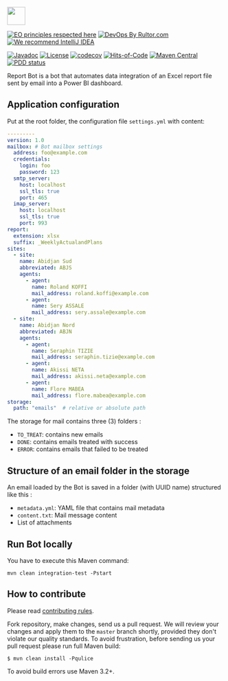 <a href="https://www.endeavourmining.com"><img src="https://www.endeavourmining.com/sites/endeavour-mining-v2/files/default-image/logo.png" height="42px"/></a>


[![EO principles respected here](https://www.elegantobjects.org/badge.svg)](https://www.elegantobjects.org)
[![DevOps By Rultor.com](http://www.rultor.com/b/endeavourmining/report-bot)](http://www.rultor.com/p/endeavourmining/report-bot)
[![We recommend IntelliJ IDEA](https://www.elegantobjects.org/intellij-idea.svg)](https://www.jetbrains.com/idea/)


[![Javadoc](http://www.javadoc.io/badge/com.endeavourmining/report-bot.svg)](http://www.javadoc.io/doc/com.endeavourmining/report-bot)
[![License](https://img.shields.io/badge/license-Endeavour%20Mining-orange.svg)](https://github.com/endeavourmining/report-bot/blob/master/LICENSE.txt)
[![codecov](https://codecov.io/gh/endeavourmining/report-bot/branch/master/graph/badge.svg)](https://codecov.io/gh/endeavourmining/report-bot)
[![Hits-of-Code](https://hitsofcode.com/github/endeavourmining/report-bot)](https://hitsofcode.com/view/github/endeavourmining/report-bot)
[![Maven Central](https://img.shields.io/maven-central/v/com.endeavourmining/report-bot.svg)](https://maven-badges.herokuapp.com/maven-central/com.endeavourmining/report-bot)
[![PDD status](http://www.0pdd.com/svg?name=endeavourmining/report-bot)](http://www.0pdd.com/p?name=endeavourmining/report-bot)


Report Bot is a bot that automates data integration of an Excel report file sent by email into a Power BI dashboard.

## Application configuration
Put at the root folder, the configuration file `settings.yml` with content:
```yaml
---------
version: 1.0
mailbox: # Bot mailbox settings
  address: foo@example.com
  credentials:
    login: foo
    password: 123
  smtp_server:
    host: localhost
    ssl_tls: true
    port: 465
  imap_server:
    host: localhost
    ssl_tls: true
    port: 993
report:
  extension: xlsx
  suffix: _WeeklyActualandPlans
sites:
  - site:
    name: Abidjan Sud
    abbreviated: ABJS
    agents:
      - agent:
        name: Roland KOFFI
        mail_address: roland.koffi@example.com
      - agent:
        name: Sery ASSALE
        mail_address: sery.assale@example.com
  - site:
    name: Abidjan Nord
    abbreviated: ABJN
    agents:
      - agent:
        name: Seraphin TIZIE
        mail_address: seraphin.tizie@example.com
      - agent:
        name: Akissi NETA
        mail_address: akissi.neta@example.com
      - agent:
        name: Flore MABEA
        mail_address: flore.mabea@example.com
storage:
  path: "emails"  # relative or absolute path
```

The storage for mail contains three (3) folders :
- `TO_TREAT`: contains new emails
- `DONE`: contains emails treated with success
- `ERROR`: contains emails that failed to be treated

## Structure of an email folder in the storage
An email loaded by the Bot is saved in a folder (with UUID name) structured like this :
- `metadata.yml`: YAML file that contains mail metadata
- `content.txt`: Mail message content
- List of attachments

## Run Bot locally
You have to execute this Maven command:
```jshelllanguage
mvn clean integration-test -Pstart 
```

## How to contribute

Please read [contributing rules](https://github.com/endeavourmining/report-bot/blob/master/CONTRIBUTING.md).

Fork repository, make changes, send us a pull request. We will review
your changes and apply them to the `master` branch shortly, provided
they don't violate our quality standards. To avoid frustration, before
sending us your pull request please run full Maven build:

```
$ mvn clean install -Pqulice
```

To avoid build errors use Maven 3.2+.


